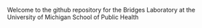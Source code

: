 Welcome to the github repository for the Bridges Laboratory at the University of Michigan School of Public Health
